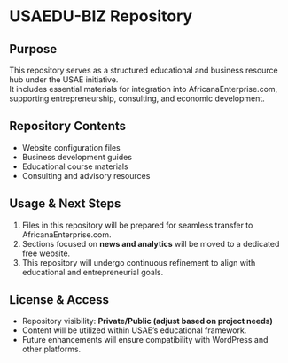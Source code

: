# USAEDU-BIZ Repository  

## **Purpose**  
This repository serves as a structured educational and business resource hub under the USAE initiative.  
It includes essential materials for integration into AfricanaEnterprise.com, supporting entrepreneurship, consulting, and economic development.

## **Repository Contents**  
- Website configuration files  
- Business development guides  
- Educational course materials  
- Consulting and advisory resources  

## **Usage & Next Steps**  
1. Files in this repository will be prepared for seamless transfer to AfricanaEnterprise.com.  
2. Sections focused on **news and analytics** will be moved to a dedicated free website.  
3. This repository will undergo continuous refinement to align with educational and entrepreneurial goals.

## **License & Access**  
- Repository visibility: **Private/Public (adjust based on project needs)**  
- Content will be utilized within USAE’s educational framework.  
- Future enhancements will ensure compatibility with WordPress and other platforms.
